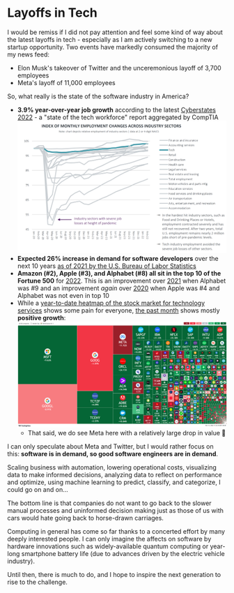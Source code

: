 # Layoffs in Tech

I would be remiss if I did not pay attention and feel some kind of way about the latest layoffs in tech - especially as I am actively switching to a new startup opportunity. Two events have markedly consumed the majority of my news feed:
- Elon Musk's takeover of Twitter and the unceremonious layoff of 3,700 employees
- Meta's layoff of 11,000 employees

So, what really is the state of the software industry in America? 

- **3.9% year-over-year job growth** according to the latest [Cyberstates 2022](https://www.cyberstates.org/pdf/CompTIA_Cyberstates_2022.pdf) - a "state of the tech workforce" report aggregated by CompTIA
![graph showing the index of monthly employment changes across industry sectors](/_assets/TechEmploymentJan2020Feb2022.png)
- **Expected 26% increase in demand for software developers** over the next 10 years [as of 2021 by the U.S. Bureau of Labor Statistics](https://www.bls.gov/ooh/computer-and-information-technology/software-developers.htm)
- **Amazon (#2), Apple (#3), and Alphabet (#8) all sit in the top 10 of the Fortune 500** for [2022](https://fortune.com/fortune500/2022). This is an improvement over [2021](https://fortune.com/fortune500/2021) when Alphabet was #9 and an improvement *again* over [2020](https://fortune.com/fortune500/2020/) when Apple was #4 and Alphabet was not even in top 10
- While a [year-to-date heatmap of the stock market for technology services](https://www.tradingview.com/heatmap/stock/?activeGroup=Technology%20Services&color=Perf.YTD&dataset=AllUSA&group=sector&size=market_cap_basic) shows some pain for everyone, [the past month](https://www.tradingview.com/heatmap/stock/?activeGroup=Technology%20Services&color=Perf.1M&dataset=AllUSA&group=sector&size=market_cap_basic) shows mostly **positive growth**:
![image of stock market heatmap](/_assets/tradingview-stock-market-heatmap-2022-11-13_11.32.34.png)
    - That said, we do see Meta here with a relatively large drop in value 👀

I can only speculate about Meta and Twitter, but I would rather focus on this: **software is in demand, so good software engineers are in demand**.

Scaling business with automation, lowering operational costs, visualizing data to make informed decisions, analyzing data to reflect on performance and optimize, using machine learning to predict, classify, and categorize, I could go on and on...

The bottom line is that companies do not want to go back to the slower manual processes and uninformed decision making just as those of us with cars would hate going back to horse-drawn carriages. 

Computing in general has come so far thanks to a concerted effort by many deeply interested people. I can only imagine the affects on software by hardware innovations such as widely-available quantum computing or year-long smartphone battery life (due to advances driven by the electric vehicle industry). 

Until then, there is much to do, and I hope to inspire the next generation to rise to the challenge.
